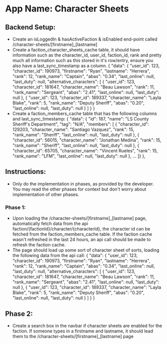 # **App Name**: Character Sheets

## Backend Setup:
- Create an isLoggedIn & hasActiveFaction & isEnabled end-point called /character-sheets/[firstname]_[lastname]
- Create a faction_character_sheets_cache table, it should have information such as the character_id, user_id, faction_id, rank and pretty much all information such as this stored in it's row/entry, ensure you also have a last_sync_timestamp as a column.
{
  "data": {
    "user_id": 123,
    "character_id": 190973,
    "firstname": "Ryan",
    "lastname": "Herrera",
    "rank": 12,
    "rank_name": "Captain",
    "abas": "0.34",
    "last_online": null,
    "last_duty": null,
    "alternative_characters": [
      {
        "user_id": 123,
        "character_id": 181647,
        "character_name": "Beau Lawson",
        "rank": 11,
        "rank_name": "Sergeant",
        "abas": "2.41",
        "last_online": null,
        "last_duty": null
      },
      {
        "user_id": 123,
        "character_id": 189337,
        "character_name": "Layla Blake",
        "rank": 5,
        "rank_name": "Deputy Sheriff",
        "abas": "0.20",
        "last_online": null,
        "last_duty": null
      }
    ]
  }
}
- Create a faction_members_cache table that has the following columns and last_sync_timestamp:
{
  "data": {
    "id": 187,
    "name": "LS County Sheriff's Department",
    "tag": "N/A",
    "members": [
      {
        "character_id": 129203,
        "character_name": "Santiago Vazquez",
        "rank": 15,
        "rank_name": "Sheriff",
        "last_online": null,
        "last_duty": null
      },
      {
        "character_id": 56015,
        "character_name": "Jonathan Medina",
        "rank": 15,
        "rank_name": "Sheriff",
        "last_online": null,
        "last_duty": null
      },
      {
        "character_id": 65705,
        "character_name": "Vincent Rueles",
        "rank": 15,
        "rank_name": "LFM",
        "last_online": null,
        "last_duty": null
      }, ...
    ]}
},


## Instructions:
- Only do the implementation in phases, as provided by the developer. You may read the other phases for context but don't worry about implementation of other phases.

### Phase 1:
- Upon loading the /character-sheets/[firstname]_[lastname] page, automatically fetch data from the api faction/{factionId}/character/{characterId}, the character id can be fetched from the faction_members_cache table. If the faction cache wasn't refreshed in the last 24 hours, an api call should be made to refresh the faction cache.
- The page should load up some sort of character sheet of sorts, loading the following data from the api call:
{
  "data": {
    "user_id": 123,
    "character_id": 190973,
    "firstname": "Ryan",
    "lastname": "Herrera",
    "rank": 12,
    "rank_name": "Captain",
    "abas": "0.34",
    "last_online": null,
    "last_duty": null,
    "alternative_characters": [
      {
        "user_id": 123,
        "character_id": 181647,
        "character_name": "Beau Lawson",
        "rank": 11,
        "rank_name": "Sergeant",
        "abas": "2.41",
        "last_online": null,
        "last_duty": null
      },
      {
        "user_id": 123,
        "character_id": 189337,
        "character_name": "Layla Blake",
        "rank": 5,
        "rank_name": "Deputy Sheriff",
        "abas": "0.20",
        "last_online": null,
        "last_duty": null
      }
    ]
  }
}

## Phase 2:
- Create a search box in the navbar if character sheets are enabled for the faction. If someone types in a firstname and lastname, it should lead them to the /character-sheets/[firstname]_[lastname] page